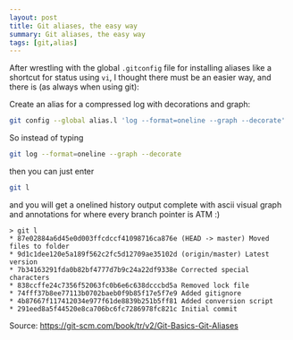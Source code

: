 ```yaml
---
layout: post
title: Git aliases, the easy way
summary: Git aliases, the easy way
tags: [git,alias]
---
```


After wrestling with the global `.gitconfig` file for installing aliases like a shortcut for status using `vi`, I thought there must be an easier way, and there is (as always when using git):

Create an alias for a compressed log with decorations and graph:

```bash
git config --global alias.l 'log --format=oneline --graph --decorate'
```

So instead of typing

```bash
git log --format=oneline --graph --decorate
```

then you can just enter

```bash
git l
```

and you will get a onelined history output complete with ascii visual graph and annotations for where every branch pointer is ATM :)

    > git l
    * 87e02884a6d45e0d003ffcdccf41098716ca876e (HEAD -> master) Moved files to folder
    * 9d1c1dee120e5a189f562c2fc5d12709ae35102d (origin/master) Latest version
    * 7b34163291fda0b82bf4777d7b9c24a22df9338e Corrected special characters
    * 838ccffe24c7356f52063fc0b6e6c638dcccbd5a Removed lock file
    * 74fff37b8ee77113b0702baeb0f9b85f17e5f7e9 Added gitignore
    * 4b87667f117412034e977f61de8839b251b5ff81 Added conversion script
    * 291eed8a5f44520e8ca706bc6fc7286978fc821c Initial commit

Source: https://git-scm.com/book/tr/v2/Git-Basics-Git-Aliases

